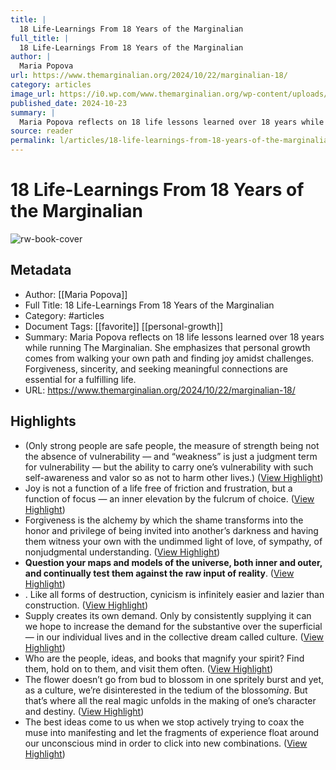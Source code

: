 ```yaml
---
title: |
  18 Life-Learnings From 18 Years of the Marginalian
full_title: |
  18 Life-Learnings From 18 Years of the Marginalian
author: |
  Maria Popova
url: https://www.themarginalian.org/2024/10/22/marginalian-18/
category: articles
image_url: https://i0.wp.com/www.themarginalian.org/wp-content/uploads/2021/10/cropped-tm_site_icon-1.png?fit=192%2C192&ssl=1
published_date: 2024-10-23
summary: |
  Maria Popova reflects on 18 life lessons learned over 18 years while running The Marginalian. She emphasizes that personal growth comes from walking your own path and finding joy amidst challenges. Forgiveness, sincerity, and seeking meaningful connections are essential for a fulfilling life.
source: reader
permalink: l/articles/18-life-learnings-from-18-years-of-the-marginalian
---
```

# 18 Life-Learnings From 18 Years of the Marginalian

![rw-book-cover](https://i0.wp.com/www.themarginalian.org/wp-content/uploads/2021/10/cropped-tm_site_icon-1.png?fit=192%2C192&ssl=1)

## Metadata
- Author: [[Maria Popova]]
- Full Title: 18 Life-Learnings From 18 Years of the Marginalian
- Category: #articles
- Document Tags: [[favorite]] [[personal-growth]] 
- Summary: Maria Popova reflects on 18 life lessons learned over 18 years while running The Marginalian. She emphasizes that personal growth comes from walking your own path and finding joy amidst challenges. Forgiveness, sincerity, and seeking meaningful connections are essential for a fulfilling life.
- URL: https://www.themarginalian.org/2024/10/22/marginalian-18/

## Highlights
- (Only strong people are safe people, the measure of strength being not the absence of vulnerability — and “weakness” is just a judgment term for vulnerability — but the ability to carry one’s vulnerability with such self-awareness and valor so as not to harm other lives.) ([View Highlight](https://read.readwise.io/read/01je197b3jdw12ab2x1845m4kh))
- Joy is not a function of a life free of friction and frustration, but a function of focus — an inner elevation by the fulcrum of choice. ([View Highlight](https://read.readwise.io/read/01je19ffztrgghgydp4m4ts87g))
- Forgiveness is the alchemy by which the shame transforms into the honor and privilege of being invited into another’s darkness and having them witness your own with the undimmed light of love, of sympathy, of nonjudgmental understanding. ([View Highlight](https://read.readwise.io/read/01je19gr5wxf0h8728hfz8zs7p))
- **Question your maps and models of the universe, both inner and outer, and continually test them against the raw input of reality**. ([View Highlight](https://read.readwise.io/read/01je19j7bnnqgwk5gx14tn9x6w))
- . Like all forms of destruction, cynicism is infinitely easier and lazier than construction. ([View Highlight](https://read.readwise.io/read/01je19krr40t3g91svyv2h995z))
- Supply creates its own demand. Only by consistently supplying it can we hope to increase the demand for the substantive over the superficial — in our individual lives and in the collective dream called culture. ([View Highlight](https://read.readwise.io/read/01je19mr3qsrjcpnn8xm6qf854))
- Who are the people, ideas, and books that magnify your spirit? Find them, hold on to them, and visit them often. ([View Highlight](https://read.readwise.io/read/01je19nbp84m6344tyb6ach59z))
- The flower doesn’t go from bud to blossom in one spritely burst and yet, as a culture, we’re disinterested in the tedium of the blossom*ing*. But that’s where all the real magic unfolds in the making of one’s character and destiny. ([View Highlight](https://read.readwise.io/read/01je19p1w8xx2pc4hka2ckhdhj))
- The best ideas come to us when we stop actively trying to coax the muse into manifesting and let the fragments of experience float around our unconscious mind in order to click into new combinations. ([View Highlight](https://read.readwise.io/read/01je19qcybm3hc2wnrcteq0ts7))


